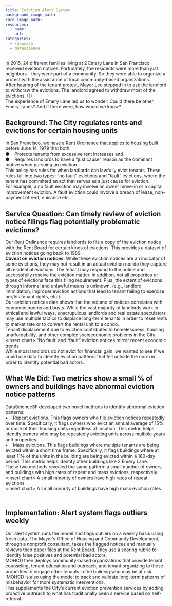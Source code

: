 ```yaml
---
title: Eviction Alert System
background_image_path:
card_image_path:
resources:
  - name:
    url:
categories:
  - showcase
  - datascience
---
```



In 2015, 24 different families living at 2 Emery Lane in San Francisco received eviction notices. Fortunately, the residents were more than just neighbors - they were part of a community. So they were able to organize a protest with the assistance of local community-based organizations.<br>After hearing of the tenant protest, Mayor Lee stepped in to ask the landlord to withdraw the evictions. The landlord agreed to withdraw most of the evictions. (1)<br>The experience of Emery Lane led us to wonder: Could there be other Emery Lanes? And if there were, how would we know?

## Background: The City regulates rents and evictions for certain housing units

In San Francisco, we have a Rent Ordinance that applies to housing built before June 14, 1979 that both:<br>● &nbsp; &nbsp;Protects tenants from excessive rent increases and<br>● &nbsp; &nbsp;Requires landlords to have a “just cause” reason as the dominant motive when pursuing an eviction<br>This policy has rules for when landlords can lawfully evict tenants. These rules fall into two types: “no fault” evictions and “fault” evictions, where the tenant has committed an act that serves as a just cause for eviction.<br>For example, a no fault eviction may involve an owner move-in or a capital improvement eviction. A fault eviction could involve a breach of lease, non-payment of rent, nuisance etc.

## Service Question: Can timely review of eviction notice filings flag potentially problematic evictions?

Our Rent Ordinance requires landlords to file a copy of the eviction notice with the Rent Board for certain kinds of evictions. This provides a dataset of eviction notices going back to 1989.<br>**Caveat on eviction notices**: While these eviction notices are an indicator of some evictions, they may not result in an actual eviction nor do they capture all residential evictions. The tenant may respond to the notice and successfully resolve the eviction matter. In addition, not all properties or types of evictions face this filing requirement. Plus, the extent of evictions through informal and unlawful means is unknown, (e.g., landlord intimidation, improper eviction actions that lead to tenant failing to exercise her/his tenant rights, etc.).<br>Our eviction notices data shows that the volume of notices correlates with economic booms and busts. While the vast majority of landlords work in ethical and lawful ways, unscrupulous landlords and real estate speculators may use multiple tactics to displace long-term tenants in order to reset rents to market rate or to convert the rental unit to a condo.<br>Tenant displacement due to eviction contributes to homelessness, housing unaffordability, and other complex socioeconomic problems in the City.<br>&lt;insert chart&gt; “No fault’ and “fault” eviction notices mirror recent economic trends<br>While most landlords do not evict for financial gain, we wanted to see if we could use data to identify eviction patterns that fell outside the norm in order to identify potential bad actors.

## What We Did: Two metrics show a small % of owners and buildings have abnormal eviction notice patterns

DataScienceSF developed two novel methods to identify abnormal eviction patterns:<br>• &nbsp; &nbsp;Repeat evictions. This flags owners who file eviction notices repeatedly over time. Specifically, it flags owners who evict an annual average of 15% or more of their housing units regardless of location. This metric helps identify owners who may be repeatedly evicting units across multiple years and properties.<br>• &nbsp; &nbsp;Mass evictions. This flags buildings where multiple tenants are being evicted within a short time frame. Specifically, it flags buildings where at least 11% of the units in the building are being evicted within a 180-day period. This metric helps identify other buildings like 2 Emery Lane.<br>These two methods revealed the same pattern: a small number of owners and buildings with high rates of repeat and mass evictions, respectively.<br>&lt;insert chart&gt; A small minority of owners have high rates of repeat evictions<br>&lt;insert chart&gt; A small minority of buildings have high mass eviction rates

## <br>Implementation: Alert system flags outliers weekly

Our alert system runs the model and flags outliers on a weekly basis using fresh data. The Mayor’s Office of Housing and Community Development, through a nonprofit consultant, takes the flagged notices and manually reviews their paper files at the Rent Board. They use a scoring rubric to identify false positives and potential bad actors.<br>MOHCD then deploys community-based organizations that provide tenant counseling, tenant education and outreach, and tenant organizing to these properties to engage other tenants in the building who may be at risk. &nbsp;MOHCD is also using the model to track and validate long-term patterns of misbehavior for more systematic interventions.<br>This supplements the City’s current eviction prevention services by adding proactive outreach to what has traditionally been a service based on self-referral.<br>&nbsp;